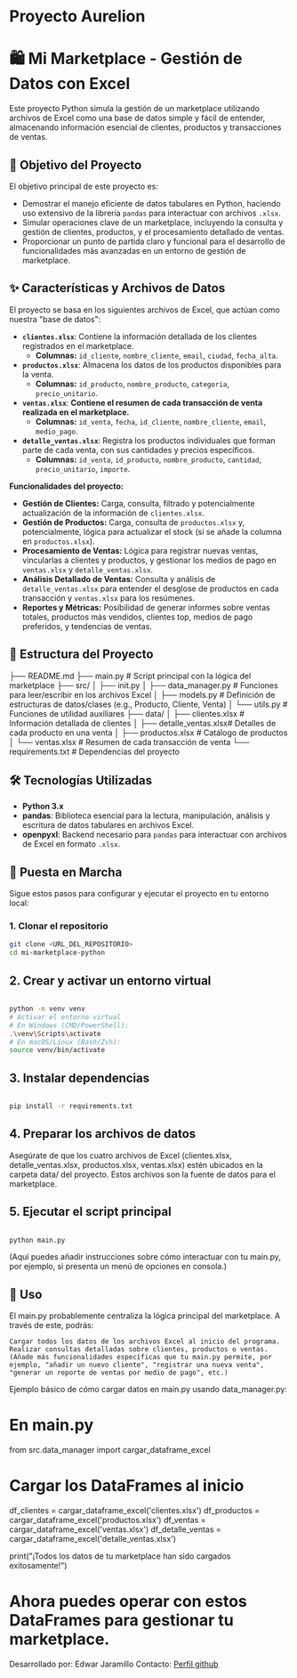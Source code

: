 # Proyecto Aurelion

# 🛍️ Mi Marketplace - Gestión de Datos con Excel

Este proyecto Python simula la gestión de un marketplace utilizando archivos de Excel como una base de datos simple y fácil de entender, almacenando información esencial de clientes, productos y transacciones de ventas.

## 🎯 Objetivo del Proyecto

El objetivo principal de este proyecto es:
*   Demostrar el manejo eficiente de datos tabulares en Python, haciendo uso extensivo de la librería `pandas` para interactuar con archivos `.xlsx`.
*   Simular operaciones clave de un marketplace, incluyendo la consulta y gestión de clientes, productos, y el procesamiento detallado de ventas.
*   Proporcionar un punto de partida claro y funcional para el desarrollo de funcionalidades más avanzadas en un entorno de gestión de marketplace.

## ✨ Características y Archivos de Datos

El proyecto se basa en los siguientes archivos de Excel, que actúan como nuestra "base de datos":

*   **`clientes.xlsx`**: Contiene la información detallada de los clientes registrados en el marketplace.
    *   **Columnas:** `id_cliente`, `nombre_cliente`, `email`, `ciudad`, `fecha_alta`.
*   **`productos.xlsx`**: Almacena los datos de los productos disponibles para la venta.
    *   **Columnas:** `id_producto`, `nombre_producto`, `categoria`, `precio_unitario`.
*   **`ventas.xlsx`**: **Contiene el resumen de cada transacción de venta realizada en el marketplace.**
    *   **Columnas:** `id_venta`, `fecha`, `id_cliente`, `nombre_cliente`, `email`, `medio_pago`.
*   **`detalle_ventas.xlsx`**: Registra los productos individuales que forman parte de cada venta, con sus cantidades y precios específicos.
    *   **Columnas:** `id_venta`, `id_producto`, `nombre_producto`, `cantidad`, `precio_unitario`, `importe`.

**Funcionalidades del proyecto:**

*   **Gestión de Clientes:** Carga, consulta, filtrado y potencialmente actualización de la información de `clientes.xlsx`.
*   **Gestión de Productos:** Carga, consulta de `productos.xlsx` y, potencialmente, lógica para actualizar el stock (si se añade la columna en `productos.xlsx`).
*   **Procesamiento de Ventas:** Lógica para registrar nuevas ventas, vincularlas a clientes y productos, y gestionar los medios de pago en `ventas.xlsx` y `detalle_ventas.xlsx`.
*   **Análisis Detallado de Ventas:** Consulta y análisis de `detalle_ventas.xlsx` para entender el desglose de productos en cada transacción y `ventas.xlsx` para los resúmenes.
*   **Reportes y Métricas:** Posibilidad de generar informes sobre ventas totales, productos más vendidos, clientes top, medios de pago preferidos, y tendencias de ventas.

## 📁 Estructura del Proyecto

├── README.md
├── main.py # Script principal con la lógica del marketplace
├── src/
│ ├── init.py
│ ├── data_manager.py # Funciones para leer/escribir en los archivos Excel
│ ├── models.py # Definición de estructuras de datos/clases (e.g., Producto, Cliente, Venta)
│ └── utils.py # Funciones de utilidad auxiliares
├── data/
│ ├── clientes.xlsx # Información detallada de clientes
│ ├── detalle_ventas.xlsx# Detalles de cada producto en una venta
│ ├── productos.xlsx # Catálogo de productos
│ └── ventas.xlsx # Resumen de cada transacción de venta
└── requirements.txt # Dependencias del proyecto

## 🛠️ Tecnologías Utilizadas

*   **Python 3.x**
*   **pandas**: Biblioteca esencial para la lectura, manipulación, análisis y escritura de datos tabulares en archivos Excel.
*   **openpyxl**: Backend necesario para `pandas` para interactuar con archivos de Excel en formato `.xlsx`.

## 🚀 Puesta en Marcha

Sigue estos pasos para configurar y ejecutar el proyecto en tu entorno local:

### 1. Clonar el repositorio

```bash
git clone <URL_DEL_REPOSITORIO>
cd mi-marketplace-python

```
## 2. Crear y activar un entorno virtual
```bash

python -m venv venv
# Activar el entorno virtual
# En Windows (CMD/PowerShell):
.\venv\Scripts\activate
# En macOS/Linux (Bash/Zsh):
source venv/bin/activate
```
## 3. Instalar dependencias
```bash

pip install -r requirements.txt
```
## 4. Preparar los archivos de datos

Asegúrate de que los cuatro archivos de Excel (clientes.xlsx, detalle_ventas.xlsx, productos.xlsx, ventas.xlsx) estén ubicados en la carpeta data/ del proyecto. Estos archivos son la fuente de datos para el marketplace.

## 5. Ejecutar el script principal
```bash

python main.py
```
(Aquí puedes añadir instrucciones sobre cómo interactuar con tu main.py, por ejemplo, si presenta un menú de opciones en consola.)

## 📝 Uso
El main.py probablemente centraliza la lógica principal del marketplace. A través de este, podrás:

    Cargar todos los datos de los archivos Excel al inicio del programa.
    Realizar consultas detalladas sobre clientes, productos o ventas.
    (Añade más funcionalidades específicas que tu main.py permite, por ejemplo, "añadir un nuevo cliente", "registrar una nueva venta", "generar un reporte de ventas por medio de pago", etc.)

Ejemplo básico de cómo cargar datos en main.py usando data_manager.py:

# En main.py
from src.data_manager import cargar_dataframe_excel

# Cargar los DataFrames al inicio
df_clientes = cargar_dataframe_excel('clientes.xlsx')
df_productos = cargar_dataframe_excel('productos.xlsx')
df_ventas = cargar_dataframe_excel('ventas.xlsx')
df_detalle_ventas = cargar_dataframe_excel('detalle_ventas.xlsx')

print("¡Todos los datos de tu marketplace han sido cargados exitosamente!")
# Ahora puedes operar con estos DataFrames para gestionar tu marketplace.



Desarrollado por: Edwar Jaramillo
Contacto: [Perfil github](https://github.com/eajaramillo)
```